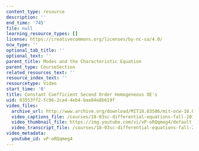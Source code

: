 ```yaml
---
content_type: resource
description: ''
end_time: '745'
file: null
learning_resource_types: []
license: https://creativecommons.org/licenses/by-nc-sa/4.0/
ocw_type: ''
optional_tab_title: ''
optional_text: ''
parent_title: Modes and the Characteristic Equation
parent_type: CourseSection
related_resources_text: ''
resource_index_text: ''
resourcetype: Video
start_time: '0'
title: Constant Coefficient Second Order Homogeneous DE's
uid: 83553ff2-fc96-2ca4-4eb4-bae84e8b619f
video_files:
  archive_url: http://www.archive.org/download/MIT18.03S06/mit-ocw-18.03-lec9-28feb2003-220k_512kb.mp4
  video_captions_file: /courses/18-03sc-differential-equations-fall-2011/99f140b9a60059eea867f3970c71b521_vP-oRQqmeg4.vtt
  video_thumbnail_file: https://img.youtube.com/vi/vP-oRQqmeg4/default.jpg
  video_transcript_file: /courses/18-03sc-differential-equations-fall-2011/db9e123053e80a34dcd30d4fb0da628a_vP-oRQqmeg4.pdf
video_metadata:
  youtube_id: vP-oRQqmeg4
---
```

